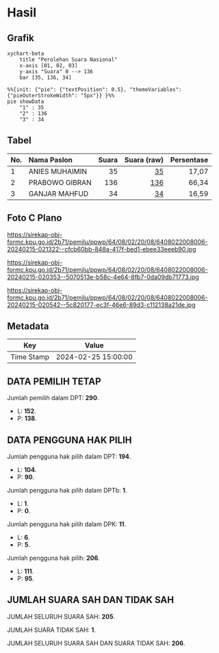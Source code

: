 # Hasil

## Grafik

```mermaid
xychart-beta
    title "Perolehan Suara Nasional"
    x-axis [01, 02, 03]
    y-axis "Suara" 0 --> 136
    bar [35, 136, 34]
```

```mermaid
%%{init: {"pie": {"textPosition": 0.5}, "themeVariables": {"pieOuterStrokeWidth": "5px"}} }%%
pie showData
    "1" : 35
    "2" : 136
    "3" : 34
```

## Tabel

| No. | Nama Paslon    | Suara | Suara (raw) | Persentase |
|:--- |:-------------- | -----:| -----------:| ----------:|
| 1   | ANIES MUHAIMIN | 35    | [35][p-1]   | 17,07      |
| 2   | PRABOWO GIBRAN | 136   | [136][p-2]  | 66,34      |
| 3   | GANJAR MAHFUD  | 34    | [34][p-3]   | 16,59      |


[p-1]: https://github.com/gigit-pemilu/pemilu-2024/blob/main/pilpres/hitung-suara/sub/64-kalimantan-timur/sub/08-kutai-timur/sub/02-muara-wahau/sub/2008-wahau-baru/sub/006-tps/sub/paslon-1.txt
[p-2]: https://github.com/gigit-pemilu/pemilu-2024/blob/main/pilpres/hitung-suara/sub/64-kalimantan-timur/sub/08-kutai-timur/sub/02-muara-wahau/sub/2008-wahau-baru/sub/006-tps/sub/paslon-2.txt
[p-3]: https://github.com/gigit-pemilu/pemilu-2024/blob/main/pilpres/hitung-suara/sub/64-kalimantan-timur/sub/08-kutai-timur/sub/02-muara-wahau/sub/2008-wahau-baru/sub/006-tps/sub/paslon-3.txt

## Foto C Plano

https://sirekap-obj-formc.kpu.go.id/2b71/pemilu/ppwp/64/08/02/20/08/6408022008006-20240215-021322--cfcb60bb-848a-417f-bed1-ebee33eeeb90.jpg

https://sirekap-obj-formc.kpu.go.id/2b71/pemilu/ppwp/64/08/02/20/08/6408022008006-20240215-020353--5070513e-b58c-4e64-8fb7-0da09db71773.jpg

https://sirekap-obj-formc.kpu.go.id/2b71/pemilu/ppwp/64/08/02/20/08/6408022008006-20240215-020542--5c820177-ec3f-46e6-89d3-c112138a21de.jpg


## Metadata

| Key        | Value               |
| ---------- | ------------------- |
| Time Stamp | 2024-02-25 15:00:00 |


## DATA PEMILIH TETAP

Jumlah pemilih dalam DPT: **290**.
 * L: **152**.
 * P: **138**.

## DATA PENGGUNA HAK PILIH

Jumlah pengguna hak pilih dalam DPT: **194**.
 * L: **104**.
 * P: **90**.

Jumlah pengguna hak pilih dalam DPTb: **1**.
 * L: **1**.
 * P: **0**.

Jumlah pengguna hak pilih dalam DPK: **11**.
 * L: **6**.
 * P: **5**.

Jumlah pengguna hak pilih: **206**.
 * L: **111**.
 * P: **95**.

## JUMLAH SUARA SAH DAN TIDAK SAH

JUMLAH SELURUH SUARA SAH: **205**.

JUMLAH SUARA TIDAK SAH: **1**.

JUMLAH SELURUH SUARA SAH DAN SUARA TIDAK SAH: **206**.


